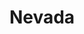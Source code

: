 ---
title: "Nevada"
hashtag: nevada
borders:
  - Arizona
  - California
  - Idaho
  - Oregon
  - Utah
layout: hashtag
subdivision-of:
  - United States
tags:
  - State
  - United States
---